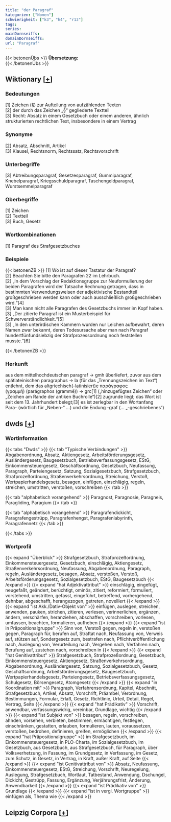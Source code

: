 ```yaml
---
title: "der Paragraf"
kategorien: ["Nomen"]
schwierigkeit: ["k3", "h4", "r13"]
tags:
series:
mainDornseiffs:
domainDornseiffs:
url: "Paragraf"
---
```


{{< betonenÜbs >}}
**Übersetzung:**  
{{< /betonenÜbs >}}

## Wiktionary [[+](https://de.wiktionary.org/wiki/Paragraf)]

### Bedeutungen
[1] Zeichen (§) zur Aufteilung von aufzählenden Texten  
[2] der durch das Zeichen „§“ gegliederte Textteil  
[3] Recht: Absatz in einem Gesetzbuch oder einem anderen, ähnlich strukturierten rechtlichen Text, insbesondere in einem Vertrag  

### Synonyme
[2] Absatz, Abschnitt, Artikel  
[3] Klausel, Rechtsnorm, Rechtssatz, Rechtsvorschrift  

### Unterbegriffe
[3] Abtreibungsparagraf, Gesetzesparagraf, Gummiparagraf, Knebelparagraf, Kriegsschuldparagraf, Taschengeldparagraf, Wurstsemmelparagraf  

### Oberbegriffe
[1] Zeichen  
[2] Textteil  
[3] Buch, Gesetz  

### Wortkombinationen
[1] Paragraf des Strafgesetzbuches  

### Beispiele
{{< betonenZB >}}
[1] Wo ist auf dieser Tastatur der Paragraf?  
[2] Beachten Sie bitte den Paragrafen 22 im Lehrbuch.  
[2] „In dem Vorschlag der Redaktionsgruppe zur Neuformulierung der beiden Paragrafen wird der Tatsache Rechnung getragen, dass in bestimmten Verwendungsweisen der adjektivische Bestandteil großgeschrieben werden kann oder auch ausschließlich großgeschrieben wird.“[4]  
[3] Man kann nicht alle Paragrafen des Gesetzbuchs immer im Kopf haben.  
[3] „Der zitierte Paragraf ist ein Musterbeispiel für Schwerverständlichkeit.“[5]  
[3] „In den unterirdischen Kammern wurden nur Leichen aufbewahrt, deren Namen zwar bekannt, deren Todesursache aber man nach Paragraf hundertfünfundsiebzig der Strafprozessordnung noch feststellen musste.“[6]  

{{< /betonenZB >}}
### Herkunft
aus dem mittelhochdeutschen paragraf → gmh überliefert, zuvor aus dem spätlateinischen paragraphus → la (für das „Trennungszeichen im Text“) entlehnt, dem das altgriechisch(-latinisiert)e παράγραφος (γραμμή) (parágraphos (grammḗ)) → grc[1] („hinzugefügtes Zeichen“ oder „Zeichen am Rande der antiken Buchrolle“)[2] zugrunde liegt; das Wort ist seit dem 13. Jahrhundert belegt;[3] es ist zerlegbar in den Wortanfang Para- (wörtlich für „Neben-“ …) und die Endung -graf (… „-geschriebenes“)  



## dwds [[+](https://www.dwds.de/wb/Paragraf)]

### Wortinformation
{{< tabs "Dwds" >}}
{{< tab "Typische Verbindungen" >}}
Abgabenordnung, Absatz, Aktiengesetz, Arbeitsförderungsgesetz, Ausländergesetz, Baugesetzbuch, Betriebsverfassungsgesetz, EStG, Einkommensteuergesetz, Geschäftsordnung, Gesetzbuch, Neufassung, Paragraph, Parteiengesetz, Satzung, Sozialgesetzbuch, Strafgesetzbuch, Strafprozeßordnung, Straßenverkehrsordnung, Streichung, Verstoß, Wertpapierhandelsgesetz, besagen, einfügen, einschlägig, regeln, streichen, umstritten, verstoßen, vorschreiben
{{< /tab >}}

{{< tab "alphabetisch vorangehend" >}}
Paragnost, Paragnosie, Paragneis, Paragliding, Paragium
{{< /tab >}}

{{< tab "alphabetisch vorangehend" >}}
Paragrafendickicht, Paragrafengestrüpp, Paragrafenhengst, Paragrafenlabyrinth, Paragrafennetz
{{< /tab >}}

{{< /tabs >}}

### Wortprofil
{{< expand "Überblick" >}} Strafgesetzbuch, Strafprozeßordnung, Einkommensteuergesetz, Gesetzbuch, einschlägig, Aktiengesetz, Straßenverkehrsordnung, Neufassung, Abgabenordnung, Paragraph, regeln, Ausländergesetz, besagen, Absatz, verstoßen, Verstoß, Arbeitsförderungsgesetz, Sozialgesetzbuch, EStG, Baugesetzbuch {{< /expand >}}
{{< expand "hat Adjektivattribut" >}} einschlägig, eingefügt, neugefaßt, geändert, berüchtigt, ominös, zitiert, reformiert, formuliert, vorstehend, umstritten, gefasst, eingeführt, betreffend, vorhergehend, dehnbar, abgeschafft, herangezogen, getreten, novelliert {{< /expand >}}
{{< expand "ist Akk./Dativ-Objekt von" >}} einfügen, auslegen, streichen, anwenden, pauken, strichen, zitieren, verlesen, verinnerlichen, ergänzen, ändern, verschärfen, heranziehen, abschaffen, vorschreiben, vorlesen, umfassen, beachten, formulieren, aufheben {{< /expand >}}
{{< expand "ist in Präpositionalgruppe" >}} Sinn von, Verstoß gegen, regeln in, verstoßen gegen, Paragraph für, berufen auf, Straftat nach, Neufassung von, Verweis auf, stützen auf, Sondergesetz zum, bestrafen nach, Pflichtveröffentlichung nach, Auslegung von, Verurteilung nach, Vergehen nach, Verfahren nach, Berufung auf, zustehen nach, vorschreiben in {{< /expand >}}
{{< expand "hat Genitivattribut" >}} Strafgesetzbuch, Strafprozeßordnung, Gesetzbuch, Einkommensteuergesetz, Aktiengesetz, Straßenverkehrsordnung, Abgabenordnung, Ausländergesetz, Satzung, Sozialgesetzbuch, Gesetz, Geschäftsordnung, Arbeitsförderungsgesetz, Baugesetzbuch, Wertpapierhandelsgesetz, Parteiengesetz, Betriebsverfassungsgesetz, Schulgesetz, Börsengesetz, Atomgesetz {{< /expand >}}
{{< expand "in Koordination mit" >}} Paragraph, Verfahrensordnung, Kapitel, Abschnitt, Strafgesetzbuch, Artikel, Absatz, Vorschrift, Präambel, Verordnung, Bestimmungen, Formular, Erlaß, Gesetz, Richtlinie, Urteil, Detail, Regel, Vertrag, Seite {{< /expand >}}
{{< expand "hat Prädikativ" >}} Vorschrift, anwendbar, verfassungswidrig, vereinbar, Grundlage, wichtig {{< /expand >}}
{{< expand "ist Subjekt von" >}} besagen, regeln, vorschreiben, ahnden, vorsehen, verbieten, bestimmen, ermächtigen, festlegen, einschränken, gestatten, erlauben, formulieren, lauten, voraussetzen, verstoßen, bedrohen, definieren, greifen, ermöglichen {{< /expand >}}
{{< expand "hat Präpositionalgruppe" >}} im Strafgesetzbuch, im Einkommensteuergesetz, in PLO-Charta, im Sozialgesetzbuch, im Gesetzbuch, aus Gesetzbuch, aus Strafgesetzbuch, für Paragraph, über Volksverhetzung, in Fassung, im Grundgesetz, in Verfassung, im Gesetz, zum Schutz, in Gesetz, in Vertrag, in Kraft, außer Kraft, auf Seite {{< /expand >}}
{{< expand "ist Genitivattribut von" >}} Absatz, Neufassung, Einkommensteuergesetz, EStG, Streichung, Vorschrift, Neuregelung, Auslegung, Strafgesetzbuch, Wortlaut, Tatbestand, Anwendung, Dschungel, Dickicht, Gestrüpp, Fassung, Ergänzung, Verjährungsfrist, Änderung, Anwendbarkeit {{< /expand >}}
{{< expand "ist Prädikativ von" >}} Grundlage {{< /expand >}}
{{< expand "ist in vergl. Wortgruppe" >}} einfügen als, Thema wie {{< /expand >}}

## Leipzig Corpora [[+](https://corpora.uni-leipzig.de/en/res?word=Paragraf&corpusId=deu_newscrawl-public_2018)]

